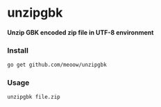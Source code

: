 # unzipgbk
#### Unzip GBK encoded zip file in UTF-8 environment

### Install
```sh
go get github.com/meoow/unzipgbk
```

### Usage
```sh
unzipgbk file.zip
```
